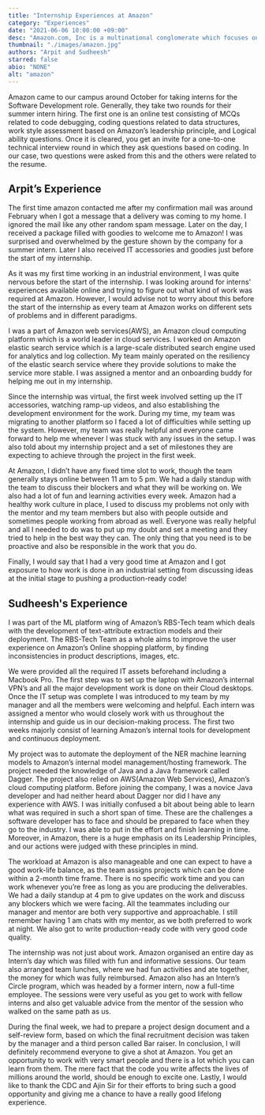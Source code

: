 ```yaml
---
title: "Internship Experiences at Amazon"
category: "Experiences"
date: "2021-06-06 10:00:00 +09:00"
desc: "Amazon.com, Inc is a multinational conglomerate which focuses on e-commerce, cloud computing, digital streaming, and artificial intelligence. Join Arpit and Sudheesh as they share their internship experiences at Amazon!"
thumbnail: "./images/amazon.jpg"
authors: "Arpit and Sudheesh"
starred: false
abio: "NONE"
alt: "amazon"
---
```

Amazon came to our campus around October for taking interns for the Software Development role. Generally, they take two rounds for their summer intern hiring. The first one is an online test consisting of MCQs related to code debugging, coding questions related to data structures, work style assessment based on Amazon’s leadership principle, and Logical ability questions. Once it is cleared, you get an invite for a one-to-one technical interview round in which they ask questions based on coding. In our case, two questions were asked from this and the others were related to the resume.


Arpit’s Experience
---
The first time amazon contacted me after my confirmation mail was around February when I got a message that a delivery was coming to my home. I ignored the mail like any other random spam message. Later on the day, I received a package filled with goodies to welcome me to Amazon! I was surprised and overwhelmed by the gesture shown by the company for a summer intern. Later I also received IT accessories and goodies just before the start of my internship.

As it was my first time working in an industrial environment, I was quite nervous before the start of the internship. I was looking around for interns' experiences available online and trying to figure out what kind of work was required at Amazon. However, I would advise not to worry about this before the start of the internship as every team at Amazon works on different sets of problems and in different paradigms.

I was a part of Amazon web services(AWS), an Amazon cloud computing platform which is a world leader in cloud services. I worked on Amazon elastic search service which is a large-scale distributed search engine used for analytics and log collection. My team mainly operated on the resiliency of the elastic search service where they provide solutions to make the service more stable. I was assigned a mentor and an onboarding buddy for helping me out in my internship.

Since the internship was virtual, the first week involved setting up the IT accessories, watching ramp-up videos, and also establishing the development environment for the work. During my time, my team was migrating to another platform so I faced a lot of difficulties while setting up the system. However, my team was really helpful and everyone came forward to help me whenever I was stuck with any issues in the setup. I was also told about my internship project and a set of milestones they are expecting to achieve through the project in the first week.


At Amazon, I didn’t have any fixed time slot to work, though the team generally stays online between 11 am to 5 pm. We had a daily standup with the team to discuss their blockers and what they will be working on. We also had a lot of fun and learning activities every week. Amazon had a healthy work culture in place, I used to discuss my problems not only with the mentor and my team members but also with people outside and sometimes people working from abroad as well. Everyone was really helpful and all I needed to do was to put up my doubt and set a meeting and they tried to help in the best way they can. The only thing that you need is to be proactive and also be responsible in the work that you do.

Finally, I would say that I had a very good time at Amazon and I got exposure to how work is done in an industrial setting from discussing ideas at the initial stage to pushing a production-ready code!



Sudheesh's Experience
---
I was part of the ML platform wing of Amazon’s RBS-Tech team which deals with the development of text-attribute extraction models and their deployment. The RBS-Tech Team as a whole aims to improve the user experience on Amazon’s Online shopping platform, by finding inconsistencies in product descriptions, images, etc.

We were provided all the required IT assets beforehand including a Macbook Pro. The first step was to set up the laptop with Amazon’s internal VPN’s and all the major development work is done on their Cloud desktops. Once the IT setup was complete I was introduced to my team by my manager and all the members were welcoming and helpful. Each intern was assigned a mentor who would closely work with us throughout the internship and guide us in our decision-making process. The first two weeks majorly consist of learning Amazon’s internal tools for development and continuous deployment.

My project was to automate the deployment of the NER machine learning models to Amazon’s internal model management/hosting framework. The project needed the knowledge of Java and a Java framework called Dagger. The project also relied on AWS(Amazon Web Services), Amazon’s cloud computing platform. Before joining the company, I was a novice Java developer and had neither heard about Dagger nor did I have any experience with AWS. I was initially confused a bit about being able to learn what was required in such a short span of time. These are the challenges a software developer has to face and should be prepared to face when they go to the industry. I was able to put in the effort and finish learning in time. Moreover, in Amazon, there is a huge emphasis on its Leadership Principles, and our actions were judged with these principles in mind.

The workload at Amazon is also manageable and one can expect to have a good work-life balance, as the team assigns projects which can be done within a 2-month time frame. There is no specific work time and you can work whenever you’re free as long as you are producing the deliverables. We had a daily standup at 4 pm to give updates on the work and discuss any blockers which we were facing. All the teammates including our manager and mentor are both very supportive and approachable. I still remember having 1 am chats with my mentor, as we both preferred to work at night. We also got to write production-ready code with very good code quality.

The internship was not just about work. Amazon organised an entire day as Intern’s day which was filled with fun and informative sessions. Our team also arranged team lunches, where we had fun activities and ate together, the money for which was fully reimbursed. Amazon also has an Intern’s Circle program, which was headed by a former intern, now a full-time employee. The sessions were very useful as you get to work with fellow interns and also get valuable advice from the mentor of the session who walked on the same path as us.

During the final week, we had to prepare a project design document and a self-review form, based on which the final recruitment decision was taken by the manager and a third person called Bar raiser. In conclusion, I will definitely recommend everyone to give a shot at Amazon. You get an opportunity to work with very smart people and there is a lot which you can learn from them. The mere fact that the code you write affects the lives of millions around the world, should be enough to excite one. Lastly, I would like to thank the CDC and Ajin Sir for their efforts to bring such a good opportunity and giving me a chance to have a really good lifelong experience.
